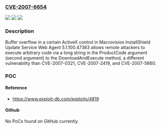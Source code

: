 ### [CVE-2007-6654](https://cve.mitre.org/cgi-bin/cvename.cgi?name=CVE-2007-6654)
![](https://img.shields.io/static/v1?label=Product&message=n%2Fa&color=blue)
![](https://img.shields.io/static/v1?label=Version&message=n%2Fa&color=blue)
![](https://img.shields.io/static/v1?label=Vulnerability&message=n%2Fa&color=brighgreen)

### Description

Buffer overflow in a certain ActiveX control in Macrovision InstallShield Update Service Web Agent 5.1.100.47363 allows remote attackers to execute arbitrary code via a long string in the ProductCode argument (second argument) to the DownloadAndExecute method, a different vulnerability than CVE-2007-0321, CVE-2007-2419, and CVE-2007-5660.

### POC

#### Reference
- https://www.exploit-db.com/exploits/4819

#### Github
No PoCs found on GitHub currently.

